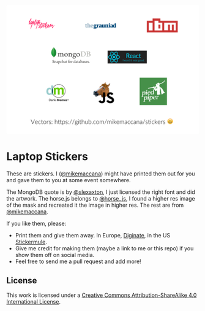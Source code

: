 <img src="preview.png" style="width: 600px;"/>

# Laptop Stickers

These are stickers. I ([@mikemaccana](http://twitter.com/mikemaccana)) might have printed them out for you and gave them to you at some event somewhere.

The MongoDB quote is by [@slexaxton](http://twitter.com/slexaxton), I just licensed the right font and did the artwork. The horse.js belongs to [@horse_js](http://twitter.com/horse_js), I found a higher res image of the mask and recreated it the image in higher res. The rest are from [@mikemaccana](http://twitter.com/mikemaccana).

If you like them, please:

 - Print them and give them away. In Europe, [Diginate](https://diginate.com), in the US [Stickermule](https://stickermule.com).
 - Give me credit for making them (maybe a link to me or this repo) if you show them off on social media.
 - Feel free to send me a pull request and add more!

## License

This work is licensed under a [Creative Commons Attribution-ShareAlike 4.0 International License](http://creativecommons.org/licenses/by-sa/4.0/).
